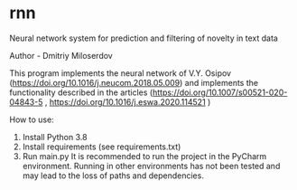 # rnn

Neural network system for prediction and filtering of novelty in text data

Author - Dmitriy Miloserdov

This program implements the neural network of V.Y. Osipov (https://doi.org/10.1016/j.neucom.2018.05.009) and implements the functionality described in the articles (https://doi.org/10.1007/s00521-020-04843-5 , https://doi.org/10.1016/j.eswa.2020.114521 )

How to use:
1. Install Python 3.8
2. Install requirements (see requirements.txt)
3. Run main.py
It is recommended to run the project in the PyCharm environment. Running in other environments has not been tested and may lead to the loss of paths and dependencies.
